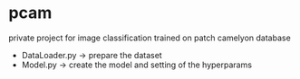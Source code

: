 # pcam

private project for image classification 
trained on patch camelyon database

- DataLoader.py -> prepare the dataset
- Model.py -> create the model and setting of the hyperparams
